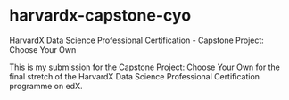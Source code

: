 # harvardx-capstone-cyo
HarvardX Data Science Professional Certification - Capstone Project: Choose Your Own

This is my submission for the Capstone Project: Choose Your Own for the final stretch of the HarvardX Data Science Professional Certification programme on edX.
